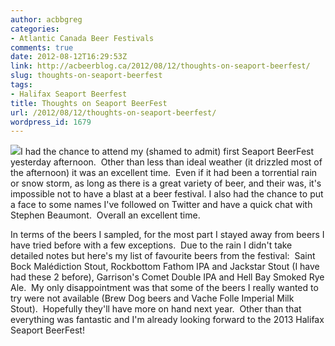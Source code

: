 ```yaml
---
author: acbbgreg
categories:
- Atlantic Canada Beer Festivals
comments: true
date: 2012-08-12T16:29:53Z
link: http://acbeerblog.ca/2012/08/12/thoughts-on-seaport-beerfest/
slug: thoughts-on-seaport-beerfest
tags:
- Halifax Seaport Beerfest
title: Thoughts on Seaport BeerFest
url: /2012/08/12/thoughts-on-seaport-beerfest/
wordpress_id: 1679
---
```


[![](http://acbeerblog.ca/wp-content/uploads/2012/08/beerfest-index-link.jpg)](http://acbeerblog.ca/wp-content/uploads/2012/08/beerfest-index-link.jpg)I had the chance to attend my (shamed to admit) first Seaport BeerFest yesterday afternoon.  Other than less than ideal weather (it drizzled most of the afternoon) it was an excellent time.  Even if it had been a torrential rain or snow storm, as long as there is a great variety of beer, and their was, it's impossible not to have a blast at a beer festival. I also had the chance to put a face to some names I've followed on Twitter and have a quick chat with Stephen Beaumont.  Overall an excellent time.

In terms of the beers I sampled, for the most part I stayed away from beers I have tried before with a few exceptions.  Due to the rain I didn't take detailed notes but here's my list of favourite beers from the festival:  Saint Bock Malédiction Stout, Rockbottom Fathom IPA and Jackstar Stout (I have had these 2 before), Garrison's Comet Double IPA and Hell Bay Smoked Rye Ale.  My only disappointment was that some of the beers I really wanted to try were not available (Brew Dog beers and Vache Folle Imperial Milk Stout).  Hopefully they'll have more on hand next year.  Other than that everything was fantastic and I'm already looking forward to the 2013 Halifax Seaport BeerFest!
